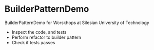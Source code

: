 # BuilderPatternDemo
BuilderPatternDemo for Worskhops at Silesian University of Technology

- Inspect the code, and tests
- Perform refactor to builder pattern
- Check if tests passes